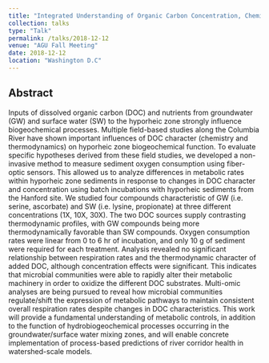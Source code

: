 ```yaml
---
title: "Integrated Understanding of Organic Carbon Concentration, Chemistry, and Thermodynamics on Hyporheic Metabolism"
collection: talks
type: "Talk"
permalink: /talks/2018-12-12
venue: "AGU Fall Meeting"
date: 2018-12-12
location: "Washington D.C"
---
```


## Abstract
Inputs of dissolved organic carbon (DOC) and nutrients from groundwater (GW) and surface water (SW) to the hyporheic zone strongly influence biogeochemical processes. Multiple field-based studies along the Columbia River have shown important influences of DOC character (chemistry and thermodynamics) on hyporheic zone biogeochemical function. To evaluate specific hypotheses derived from these field studies, we developed a non-invasive method to measure sediment oxygen consumption using fiber-optic sensors. This allowed us to analyze differences in metabolic rates within hyporheic zone sediments in response to changes in DOC character and concentration using batch incubations with hyporheic sediments from the Hanford site. We studied four compounds characteristic of GW (i.e. serine, ascorbate) and SW (i.e. lysine, propionate) at three different concentrations (1X, 10X, 30X). The two DOC sources supply contrasting thermodynamic profiles, with GW compounds being more thermodynamically favorable than SW compounds. Oxygen consumption rates were linear from 0 to 6 hr of incubation, and only 10 g of sediment were required for each treatment. Analysis revealed no significant relationship between respiration rates and the thermodynamic character of added DOC, although concentration effects were significant. This indicates that microbial communities were able to rapidly alter their metabolic machinery in order to oxidize the different DOC substrates. Multi-omic analyses are being pursued to reveal how microbial communities regulate/shift the expression of metabolic pathways to maintain consistent overall respiration rates despite changes in DOC characteristics. This work will provide a fundamental understanding of metabolic controls, in addition to the function of hydrobiogeochemical processes occurring in the groundwater/surface water mixing zones, and will enable concrete implementation of process-based predictions of river corridor health in watershed-scale models.
